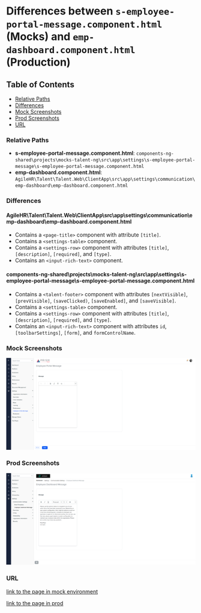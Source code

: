# Differences between `s-employee-portal-message.component.html` (Mocks) and `emp-dashboard.component.html` (Production)

## Table of Contents

-   [Relative Paths](#relative-paths)
-   [Differences](#differences)
-   [Mock Screenshots](#mock-screenshots)
-   [Prod Screenshots](#prod-screenshots)
-   [URL](#url)

### Relative Paths

-   **s-employee-portal-message.component.html**: `components-ng-shared\projects\mocks-talent-ng\src\app\settings\s-employee-portal-message\s-employee-portal-message.component.html`
-   **emp-dashboard.component.html**: `AgileHR\Talent\Talent.Web\ClientApp\src\app\settings\communication\emp-dashboard\emp-dashboard.component.html`

### Differences

#### AgileHR\Talent\Talent.Web\ClientApp\src\app\settings\communication\emp-dashboard\emp-dashboard.component.html

-   Contains a `<page-title>` component with attribute `[title]`.
-   Contains a `<settings-table>` component.
-   Contains a `<settings-row>` component with attributes `[title]`, `[description]`, `[required]`, and `[type]`.
-   Contains an `<input-rich-text>` component.

#### components-ng-shared\projects\mocks-talent-ng\src\app\settings\s-employee-portal-message\s-employee-portal-message.component.html

-   Contains a `<talent-footer>` component with attributes `[nextVisible]`, `[prevVisible]`, `(saveClicked)`, `[saveEnabled]`, and `[saveVisible]`.
-   Contains a `<settings-table>` component.
-   Contains a `<settings-row>` component with attributes `[title]`, `[description]`, `[required]`, and `[type]`.
-   Contains an `<input-rich-text>` component with attributes `id`, `[toolbarSettings]`, `[form]`, and `formControlName`.

### Mock Screenshots

![Mock Screenshot](./s-employee-portal-message-mock.png)

### Prod Screenshots

![Prod Screenshot](./emp-dashboard-prod.png)

### URL

[link to the page in mock environment](http://localhost:4340/settings/s-employee-portal-message)

[link to the page in prod](https://piedpiper.agilehr.net/core/settings/communication/emp-dashboard)
